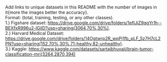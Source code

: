 Add links to unique datasets in this README with the number of images in it{more the images better the accuracy}.  
Format: (total, training, testing, or any other classes).   
1.) Figshare dataset: https://drive.google.com/drive/folders/1efIJiZ9qgYr1h--BEXfxR996u2-lGiID?usp=sharing(3064,70%,30%).  
2.) Harvard Medical Dataset: https://drive.google.com/drive/folders/14Ogtwrp2R_wpPj1fb_pLF_5z7H7cL2PN?usp=sharing(152,70%,30%,71-healthy,82-unhealthy).  
3.) Kaggle: https://www.kaggle.com/datasets/sartajbhuvaji/brain-tumor-classification-mri(3264,2870,394)

